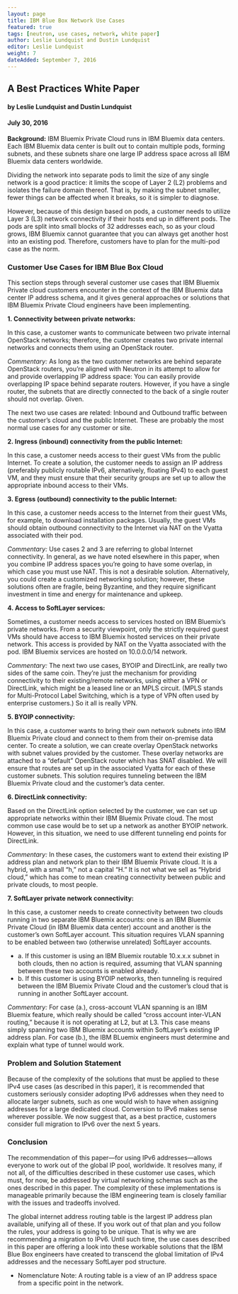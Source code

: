 ```yaml
---
layout: page
title: IBM Blue Box Network Use Cases
featured: true
tags: [neutron, use cases, network, white paper]
author: Leslie Lundquist and Dustin Lundquist
editor: Leslie Lundquist
weight: 7
dateAdded: September 7, 2016
---
```


## A Best Practices White Paper 

#### by Leslie Lundquist and Dustin Lundquist

#### July 30, 2016 

**Background:** IBM Bluemix Private Cloud runs in IBM Bluemix data centers. Each IBM Bluemix data center is built out to contain multiple pods, forming subnets, and these subnets share one large IP address space across all IBM Bluemix data centers worldwide. 

Dividing the network into separate pods to limit the size of any single network is a good practice: it limits the scope of Layer 2 (L2) problems and isolates the failure domain thereof. That is, by making the subnet smaller, fewer things can be affected when it breaks, so it is simpler to diagnose. 

However, because of this design based on pods, a customer needs to utilize Layer 3 (L3) network connectivity if their hosts end up in different pods. The pods are split into small blocks of 32 addresses each, so as your cloud grows, IBM Bluemix cannot guarantee that you can always get another host into an existing pod. Therefore, customers have to plan for the multi-pod case as the norm. 

### Customer Use Cases for IBM Blue Box Cloud 

This section steps through several customer use cases that IBM Bluemix Private cloud customers encounter in the context of the IBM Bluemix data center IP address schema, and it gives general approaches or solutions that IBM Bluemix Private Cloud engineers have been implementing. 

**1. Connectivity between private networks:** 

In this case, a customer wants to communicate between two private internal OpenStack networks; therefore, the customer creates two private internal networks and connects them using an OpenStack router. 

_Commentary:_ As long as the two customer networks are behind separate OpenStack routers, you’re aligned with Neutron in its attempt to allow for and provide overlapping IP address space: You can easily provide overlapping IP space behind separate routers. However, if you have a single router, the subnets that are directly connected to the back of a single router should not overlap. Given. 

The next two use cases are related: Inbound and Outbound traffic between the customer’s cloud and the public Internet. These are probably the most normal use cases for any customer or site. 

**2. Ingress (inbound) connectivity from the public Internet:**

In this case, a customer needs access to their guest VMs from the public Internet. To create a solution, the customer needs to assign an IP address (preferably publicly routable IPv6, alternatively, floating IPv4) to each guest VM, and they must ensure that their security groups are set up to allow the appropriate inbound access to their VMs. 

**3. Egress (outbound) connectivity to the public Internet:** 

In this case, a customer needs access to the Internet from their guest VMs, for example, to download installation packages. Usually, the guest VMs should obtain outbound connectivity to the Internet via NAT on the Vyatta associated with their pod. 

_Commentary:_ Use cases 2 and 3 are referring to global Internet connectivity. In general, as we have noted elsewhere in this paper, when you combine IP address spaces you’re going to have some overlap, in which case you must use NAT. This is not a desirable solution. Alternatively, you could create a customized networking solution; however, these solutions often are fragile, being Byzantine, and they require significant investment in time and energy for maintenance and upkeep. 

**4. Access to SoftLayer services:** 

Sometimes, a customer needs access to services hosted on IBM Bluemix’s private networks. From a security viewpoint, only the strictly required guest VMs should have access to IBM Bluemix hosted services on their private network. This access is provided by NAT on the Vyatta associated with the pod. IBM Bluemix services are hosted on 10.0.0.0/14 network. 

_Commentary:_ The next two use cases, BYOIP and DirectLink, are really two sides of the same coin. They’re just the mechanism for providing connectivity to their existing/remote networks, using either a VPN or DirectLink, which might be a leased line or an MPLS circuit. (MPLS stands for Multi-Protocol Label Switching, which is a type of VPN often used by enterprise customers.) So it all is really VPN. 

**5. BYOIP connectivity:**

In this case, a customer wants to bring their own network subnets into IBM Bluemix Private cloud and connect to them from their on-premise data center. To create a solution, we can create overlay OpenStack networks with subnet values provided by the customer. These overlay networks are attached to a “default” OpenStack router which has SNAT disabled. We will ensure that routes are set up in the associated Vyatta for each of these customer subnets. This solution requires tunneling between the IBM Bluemix Private cloud and the customer’s data center. 

**6. DirectLink connectivity:** 

Based on the DirectLink option selected by the customer, we can set up appropriate networks within their IBM Bluemix Private cloud. The most common use case would be to set up a network as another BYOIP network. However, in this situation, we need to use different tunneling end points for DirectLink. 

_Commentary:_ In these cases, the customers want to extend their existing IP address plan and network plan to their IBM Bluemix Private cloud. It is a hybrid, with a small “h,” not a capital “H.” It is not what we sell as “Hybrid cloud,” which has come to mean creating connectivity between public and private clouds, to most people. 

**7. SoftLayer private network connectivity:** 

In this case, a customer needs to create connectivity between two clouds running in two separate IBM Bluemix accounts: one is an IBM Bluemix Private Cloud (in IBM Bluemix data center) account and another is the customer’s own SoftLayer account. This situation requires VLAN spanning to be enabled between two (otherwise unrelated) SoftLayer accounts. 

* a. If this customer is using an IBM Bluemix routable 10.x.x.x subnet in both clouds, then no action is required, assuming that VLAN spanning between these two accounts is enabled already. 
* b. If this customer is using BYOIP networks, then tunneling is required between the IBM Bluemix Private Cloud and the customer’s cloud that is running in another SoftLayer account. 

_Commentary:_ For case (a.), cross-account VLAN spanning is an IBM Bluemix feature, which really should be called “cross account inter-VLAN routing,” because it is not operating at L2, but at L3. This case means simply spanning two IBM Bluemix accounts within SoftLayer’s existing IP address plan. For case (b.), the IBM BLuemix engineers must determine and explain what type of tunnel would work. 

### Problem and Solution Statement
Because of the complexity of the solutions that must be applied to these IPv4 use cases (as described in this paper), it is recommended that customers seriously consider adopting IPv6 addresses when they need to allocate larger subnets, such as one would wish to have when assigning addresses for a large dedicated cloud. Conversion to IPv6 makes sense wherever possible. We now suggest that, as a best practice, customers consider full migration to IPv6 over the next 5 years. 

### Conclusion 

The recommendation of this paper—for using IPv6 addresses—allows everyone to work out of the global IP pool, worldwide. It resolves many, if not all, of the difficulties described in these customer use cases, which must, for now, be addressed by virtual networking schemas such as the ones described in this paper. The complexity of these implementations is manageable primarily because the IBM engineering team is closely familiar with the issues and tradeoffs involved. 

The global internet address routing table is the largest IP address plan available, unifying all of these. If you work out of that plan and you follow the rules, your address is going to be unique. That is why we are recommending a migration to IPv6. 
Until such time, the use cases described in this paper are offering a look into these workable solutions that the IBM Blue Box engineers have created to transcend the global limitation of IPv4 addresses and the necessary SoftLayer pod structure. 


* Nomenclature Note: A routing table is a view of an IP address space from a specific point in the network.

